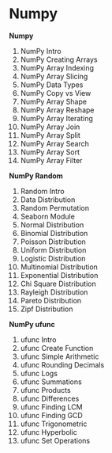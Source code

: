 # Numpy
<b> Numpy </b>

1) NumPy Intro <br>
2) NumPy Creating Arrays <br>
3) NumPy Array Indexing <br>
4) NumPy Array Slicing <br>
5) NumPy Data Types<br>
6) NumPy Copy vs View<br>
7) NumPy Array Shape<br>
8) NumPy Array Reshape<br>
9) NumPy Array Iterating<br>
10) NumPy Array Join<br>
11) NumPy Array Split<br>
12) NumPy Array Search<br>
13) NumPy Array Sort<br>
14) NumPy Array Filter<br>


<b> NumPy Random </b>

1) Random Intro<br>
2) Data Distribution<br>
3) Random Permutation<br>
4) Seaborn Module<br>
5) Normal Distribution<br>
6) Binomial Distribution<br>
7) Poisson Distribution<br>
8) Uniform Distribution<br>
9) Logistic Distribution<br>
10) Multinomial Distribution<br>
11) Exponential Distribution<br>
12) Chi Square Distribution<br>
13) Rayleigh Distribution<br>
14) Pareto Distribution<br>
15) Zipf Distribution<br>

<b> NumPy ufunc </b>

1) ufunc Intro<br>
2) ufunc Create Function<br>
3) ufunc Simple Arithmetic<br>
4) ufunc Rounding Decimals<br>
5) ufunc Logs<br>
6) ufunc Summations<br>
7) ufunc Products<br>
8) ufunc Differences<br>
9) ufunc Finding LCM<br>
10) ufunc Finding GCD<br>
11) ufunc Trigonometric<br>
12) ufunc Hyperbolic<br>
13) ufunc Set Operations<br>

